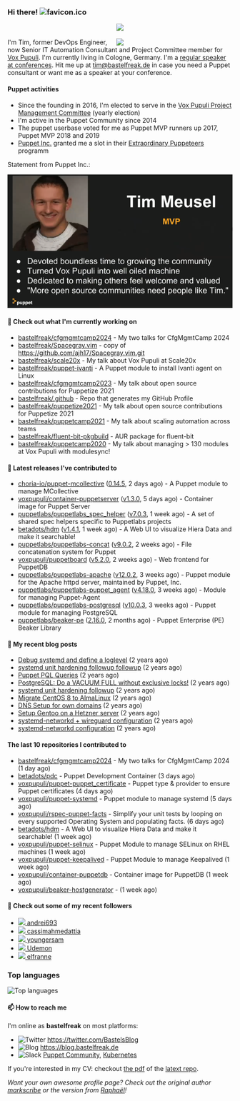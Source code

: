 ### Hi there! ![favicon.ico](https://raw.githubusercontent.com/bastelfreak/bastelfreak/master/favicon.ico)

<p align="center">
  <a href="https://github.com/ryo-ma/github-profile-trophy"><img src="https://github-profile-trophy.vercel.app/?username=bastelfreak&theme=darkhub&margin-w=15&margin-h=15&no-frame=true&column=5"/></a>
</p>

<img align="right" src="https://avatars.githubusercontent.com/bastelfreak" width="260">

I'm Tim, former DevOps Engineer, now Senior IT Automation Consultant and Project
Committee member for [Vox Pupuli](https://voxpupuli.org).
I'm currently living in Cologne, Germany. I'm a
[regular speaker at conferences](https://github.com/bastelfreak/talks#collection-of-talks-proposals-and-related-stuff).
Hit me up at [tim@bastelfreak.de](mailto:tim@bastelfeak.de) in case you need a
Puppet consultant or want me as a speaker at your conference.

#### Puppet activities

* Since the founding in 2016, I'm elected to serve in the [Vox Pupuli Project Management Committee](https://voxpupuli.org/blog/2016/10/12/pmc-election-results/) (yearly election)
* I'm active in the Puppet Community since 2014
* The puppet userbase voted for me as Puppet MVP runners up 2017, Puppet MVP 2018 and 2019
* [Puppet Inc.](https://puppet.com) granted me a slot in their [Extraordinary Puppeteers](https://puppet-champions.github.io/profiles.html) programm

Statement from Puppet Inc.:

![mvp statement](https://raw.githubusercontent.com/bastelfreak/bastelfreak/master/MVP.png)

#### 🌱 Check out what I'm currently working on


- [bastelfreak/cfgmgmtcamp2024](https://github.com/bastelfreak/cfgmgmtcamp2024) - My two talks for CfgMgmtCamp 2024
- [bastelfreak/Spacegray.vim](https://github.com/bastelfreak/Spacegray.vim) - copy of https://github.com/ajh17/Spacegray.vim.git
- [bastelfreak/scale20x](https://github.com/bastelfreak/scale20x) - My talk about Vox Pupuli at Scale20x
- [bastelfreak/puppet-ivanti](https://github.com/bastelfreak/puppet-ivanti) - A Puppet module to install Ivanti agent on Linux
- [bastelfreak/cfgmgmtcamp2023](https://github.com/bastelfreak/cfgmgmtcamp2023) - My talk about open source contributions for Puppetize 2021
- [bastelfreak/.github](https://github.com/bastelfreak/.github) - Repo that generates my GitHub Profile
- [bastelfreak/puppetize2021](https://github.com/bastelfreak/puppetize2021) - My talk about open source contributions for Puppetize 2021
- [bastelfreak/puppetcamp2021](https://github.com/bastelfreak/puppetcamp2021) - My talk about scaling automation across teams
- [bastelfreak/fluent-bit-pkgbuild](https://github.com/bastelfreak/fluent-bit-pkgbuild) - AUR package for fluent-bit
- [bastelfreak/puppetcamp2020](https://github.com/bastelfreak/puppetcamp2020) - My talk about managing &gt; 130 modules at Vox Pupuli with modulesync!

#### 🔭 Latest releases I've contributed to


- [choria-io/puppet-mcollective](https://github.com/choria-io/puppet-mcollective) ([0.14.5](https://github.com/choria-io/puppet-mcollective/releases/tag/0.14.5), 2 days ago) - A Puppet module to manage MCollective
- [voxpupuli/container-puppetserver](https://github.com/voxpupuli/container-puppetserver) ([v1.3.0](https://github.com/voxpupuli/container-puppetserver/releases/tag/v1.3.0), 5 days ago) - Container image for Puppet Server
- [puppetlabs/puppetlabs_spec_helper](https://github.com/puppetlabs/puppetlabs_spec_helper) ([v7.0.3](https://github.com/puppetlabs/puppetlabs_spec_helper/releases/tag/v7.0.3), 1 week ago) - A set of shared spec helpers specific to Puppetlabs projects
- [betadots/hdm](https://github.com/betadots/hdm) ([v1.4.1](https://github.com/betadots/hdm/releases/tag/v1.4.1), 1 week ago) - A Web UI to visualize Hiera Data and make it searchable!
- [puppetlabs/puppetlabs-concat](https://github.com/puppetlabs/puppetlabs-concat) ([v9.0.2](https://github.com/puppetlabs/puppetlabs-concat/releases/tag/v9.0.2), 2 weeks ago) - File concatenation system for Puppet
- [voxpupuli/puppetboard](https://github.com/voxpupuli/puppetboard) ([v5.2.0](https://github.com/voxpupuli/puppetboard/releases/tag/v5.2.0), 2 weeks ago) - Web frontend for PuppetDB
- [puppetlabs/puppetlabs-apache](https://github.com/puppetlabs/puppetlabs-apache) ([v12.0.2](https://github.com/puppetlabs/puppetlabs-apache/releases/tag/v12.0.2), 3 weeks ago) - Puppet module for the Apache httpd server, maintained by Puppet, Inc. 
- [puppetlabs/puppetlabs-puppet_agent](https://github.com/puppetlabs/puppetlabs-puppet_agent) ([v4.18.0](https://github.com/puppetlabs/puppetlabs-puppet_agent/releases/tag/v4.18.0), 3 weeks ago) - Module for managing Puppet-Agent
- [puppetlabs/puppetlabs-postgresql](https://github.com/puppetlabs/puppetlabs-postgresql) ([v10.0.3](https://github.com/puppetlabs/puppetlabs-postgresql/releases/tag/v10.0.3), 3 weeks ago) - Puppet module for managing PostgreSQL
- [puppetlabs/beaker-pe](https://github.com/puppetlabs/beaker-pe) ([2.16.0](https://github.com/puppetlabs/beaker-pe/releases/tag/2.16.0), 2 months ago) - Puppet Enterprise (PE) Beaker Library

#### 📜 My recent blog posts


- [Debug systemd and define a loglevel](https://blog.bastelfreak.de/2022/02/debug-systemd-and-define-a-loglevel/) (2 years ago)
- [systemd unit hardening followup followup](https://blog.bastelfreak.de/2022/01/systemd-unit-hardening-followup-followup/) (2 years ago)
- [Puppet PQL Queries](https://blog.bastelfreak.de/2022/01/puppet-pql-queries/) (2 years ago)
- [PostgreSQL: Do a VACUUM FULL without exclusive locks!](https://blog.bastelfreak.de/2022/01/postgresql-do-a-vacuum-full-without-exclusive-locks/) (2 years ago)
- [systemd unit hardening followup](https://blog.bastelfreak.de/2022/01/systemd-unit-hardening-followup/) (2 years ago)
- [Migrate CentOS 8 to AlmaLinux](https://blog.bastelfreak.de/2022/01/migrate-centos-8-to-almalinux/) (2 years ago)
- [DNS Setup for own domains](https://blog.bastelfreak.de/2022/01/dns-setup-for-own-domains/) (2 years ago)
- [Setup Gentoo on a Hetzner server](https://blog.bastelfreak.de/2022/01/setup-gentoo-on-a-hetzner-server/) (2 years ago)
- [systemd-networkd &#43; wireguard configuration](https://blog.bastelfreak.de/2022/01/systemd-networkd-wireguard-configuration/) (2 years ago)
- [systemd-networkd configuration](https://blog.bastelfreak.de/2022/01/systemd-networkd-configuration/) (2 years ago)

#### The last 10 repositories I contributed to


- [bastelfreak/cfgmgmtcamp2024](https://github.com/bastelfreak/cfgmgmtcamp2024) - My two talks for CfgMgmtCamp 2024 (1 day ago)
- [betadots/pdc](https://github.com/betadots/pdc) - Puppet Development Container (3 days ago)
- [voxpupuli/puppet-puppet_certificate](https://github.com/voxpupuli/puppet-puppet_certificate) - Puppet type &amp; provider to ensure Puppet certificates (4 days ago)
- [voxpupuli/puppet-systemd](https://github.com/voxpupuli/puppet-systemd) - Puppet module to manage systemd (5 days ago)
- [voxpupuli/rspec-puppet-facts](https://github.com/voxpupuli/rspec-puppet-facts) - Simplify your unit tests by looping on every supported Operating System and populating facts. (6 days ago)
- [betadots/hdm](https://github.com/betadots/hdm) - A Web UI to visualize Hiera Data and make it searchable! (1 week ago)
- [voxpupuli/puppet-selinux](https://github.com/voxpupuli/puppet-selinux) - Puppet Module to manage SELinux on RHEL machines (1 week ago)
- [voxpupuli/puppet-keepalived](https://github.com/voxpupuli/puppet-keepalived) - Puppet Module to manage Keepalived (1 week ago)
- [voxpupuli/container-puppetdb](https://github.com/voxpupuli/container-puppetdb) - Container image for PuppetDB (1 week ago)
- [voxpupuli/beaker-hostgenerator](https://github.com/voxpupuli/beaker-hostgenerator) -  (1 week ago)

#### 👥 Check out some of my recent followers


- [<img src="https://avatars.githubusercontent.com/u/18531667?v=4" height="20"/> andrei693](https://github.com/andrei693)
- [<img src="https://avatars.githubusercontent.com/u/83620058?v=4" height="20"/> cassimahmedattia](https://github.com/cassimahmedattia)
- [<img src="https://avatars.githubusercontent.com/u/134760355?v=4" height="20"/> youngersam](https://github.com/youngersam)
- [<img src="https://avatars.githubusercontent.com/u/34432112?v=4" height="20"/> Udemon](https://github.com/Udemon)
- [<img src="https://avatars.githubusercontent.com/u/861038?v=4" height="20"/> elfranne](https://github.com/elfranne)

### Top languages

![Top languages](https://github-readme-stats.vercel.app/api/top-langs/?username=bastelfreak&hide_title=true)

#### 📫 How to reach me

I'm online as **bastelfreak** on most platforms:

- <img src="https://raw.githubusercontent.com/FortAwesome/Font-Awesome/master/svgs/brands/twitter.svg" width="20" alt="Twitter" /> https://twitter.com/BastelsBlog
- <img src="https://raw.githubusercontent.com/FortAwesome/Font-Awesome/master/svgs/brands/wordpress.svg" width="20" alt="Blog" /> https://blog.bastelfreak.de
- <img src="https://raw.githubusercontent.com/FortAwesome/Font-Awesome/master/svgs/brands/slack.svg" width="20" alt="Slack" /> [Puppet Community](https://slack.puppet.com/), [Kubernetes](https://slack.k8s.io/)

If you're interested in my CV: checkout [the pdf](https://github.com/bastelfreak/cv/raw/master/content-en.pdf) of the [latext repo](https://github.com/bastelfreak/cv#readme).

*Want your own awesome profile page? Check out the original author [markscribe](https://github.com/muesli/markscribe) or the version from [Raphaël](https://github.com/raphink/raphink#hi-there-)!*
